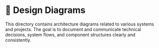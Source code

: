 # 🧩 Design Diagrams

This directory contains architecture diagrams related to various systems and projects. The goal is to document and communicate technical decisions, system flows, and component structures clearly and consistently.
